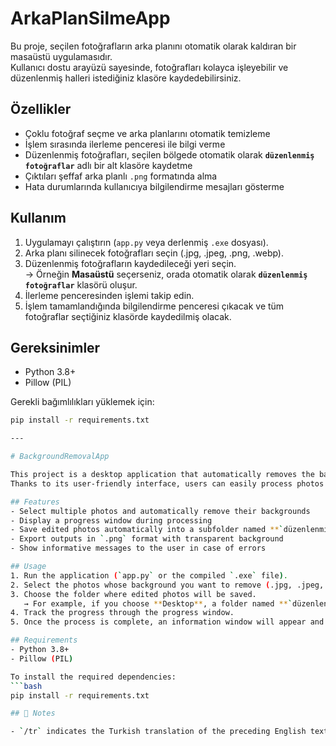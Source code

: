 # ArkaPlanSilmeApp

Bu proje, seçilen fotoğrafların arka planını otomatik olarak kaldıran bir masaüstü uygulamasıdır.  
Kullanıcı dostu arayüzü sayesinde, fotoğrafları kolayca işleyebilir ve düzenlenmiş halleri istediğiniz klasöre kaydedebilirsiniz.

## Özellikler
- Çoklu fotoğraf seçme ve arka planlarını otomatik temizleme
- İşlem sırasında ilerleme penceresi ile bilgi verme
- Düzenlenmiş fotoğrafları, seçilen bölgede otomatik olarak **`düzenlenmiş fotoğraflar`** adlı bir alt klasöre kaydetme
- Çıktıları şeffaf arka planlı `.png` formatında alma
- Hata durumlarında kullanıcıya bilgilendirme mesajları gösterme

## Kullanım
1. Uygulamayı çalıştırın (`app.py` veya derlenmiş `.exe` dosyası).
2. Arka planı silinecek fotoğrafları seçin (.jpg, .jpeg, .png, .webp).
3. Düzenlenmiş fotoğrafların kaydedileceği yeri seçin.  
   → Örneğin **Masaüstü** seçerseniz, orada otomatik olarak **`düzenlenmiş fotoğraflar`** klasörü oluşur.
4. İlerleme penceresinden işlemi takip edin.
5. İşlem tamamlandığında bilgilendirme penceresi çıkacak ve tüm fotoğraflar seçtiğiniz klasörde kaydedilmiş olacak.

## Gereksinimler
- Python 3.8+
- Pillow (PIL)

Gerekli bağımlılıkları yüklemek için:
```bash
pip install -r requirements.txt

---

# BackgroundRemovalApp

This project is a desktop application that automatically removes the background from selected photos.  
Thanks to its user-friendly interface, users can easily process photos and save the edited versions to a desired folder.

## Features
- Select multiple photos and automatically remove their backgrounds
- Display a progress window during processing
- Save edited photos automatically into a subfolder named **`düzenlenmiş fotoğraflar` / `edited_photos`**
- Export outputs in `.png` format with transparent background
- Show informative messages to the user in case of errors

## Usage
1. Run the application (`app.py` or the compiled `.exe` file).
2. Select the photos whose background you want to remove (.jpg, .jpeg, .png, .webp).
3. Choose the folder where edited photos will be saved.  
   → For example, if you choose **Desktop**, a folder named **`düzenlenmiş fotoğraflar` / `edited_photos`** will be created automatically.
4. Track the progress through the progress window.
5. Once the process is complete, an information window will appear and all photos will be saved in the folder you selected.

## Requirements
- Python 3.8+
- Pillow (PIL)

To install the required dependencies:
```bash
pip install -r requirements.txt

## 📝 Notes  

- `/tr` indicates the Turkish translation of the preceding English text.



